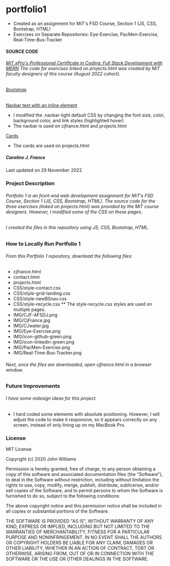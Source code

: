 # portfolio1
* Created as an assignment for MiT's FSD Course, Section 1 (JS, CSS, Bootstrap, HTML)
* Exercises on Separate Repositories: Eye-Exercise, PacMen-Exercise, Real-Time-Bus-Tracker
#### SOURCE CODE
###### [MiT xPro's Professional Certificate in Coding: Full Stack Development with MERN](https://xpro.mit.edu/programs/program-v1:xPRO+PCCx+R1/) The code for exercises linked on projects.html was created by MiT faculty designers of this course (August 2022 cohort).

###### [Bootstrap](https://getbootstrap.com/docs/5.2/getting-started/introduction/)
[Navbar text with an inline element](https://getbootstrap.com/docs/5.2/components/navbar/)
* I modified the .navbar-light default CSS by changing the font size, color, background color, and link styles (highlighted hover)
* The navbar is used on cjfrance.html and projects.html

[Cards](https://getbootstrap.com/docs/5.2/components/card/)
* The cards are used on projects.html

##### Caroline J. France
Last updated on 29 November 2022

### Project Description
###### Portfolio 1 is an front-end web development assignment for MiT's FSD Course, Section 1 (JS, CSS, Bootstrap, HTML). The source code for the three exercises (linked on projects.html) was provided by the MiT course designers. However, I modified some of the CSS on these pages.
###### I created the files in this repository using JS, CSS, Bootstrap, HTML.

### How to Locally Run Portfolio 1
###### From this Portfolio 1 repository, download the following files:
* cjfrance.html
* contact.html
* projects.html
* CSS/style-contact.css
* CSS/style-grid-landing.css
* CSS/style-newBSnav.css
* CSS/style-recycle.css
** The style-recycle.css styles are used on multiple pages.
* IMG/CJF-AFSDJ.png
* IMG/CjFrance.jpg
* IMG/CJwater.jpg
* IMG/Eye-Exercise.png
* IMG/icon-github-green.png
* IMG/icon-linkedin-green.png
* IMG/PacMen-Exercise.png
* IMG/Real-Time-Bus-Tracker.png

###### Next, once the files are downloaded, open cjfrance.html in a browser window.

### Future Improvements
###### I have some redesign ideas for this project.
* I hard coded some elements with absolute positioning. However, I will adjust the code to make it responsive, so it appears correctly on any screen, instead of only lining up on my MacBook Pro.

### License
MIT License

Copyright (c) 2020 John Williams

Permission is hereby granted, free of charge, to any person obtaining a copy
of this software and associated documentation files (the "Software"), to deal
in the Software without restriction, including without limitation the rights
to use, copy, modify, merge, publish, distribute, sublicense, and/or sell
copies of the Software, and to permit persons to whom the Software is
furnished to do so, subject to the following conditions:

The above copyright notice and this permission notice shall be included in all
copies or substantial portions of the Software.

THE SOFTWARE IS PROVIDED "AS IS", WITHOUT WARRANTY OF ANY KIND, EXPRESS OR
IMPLIED, INCLUDING BUT NOT LIMITED TO THE WARRANTIES OF MERCHANTABILITY,
FITNESS FOR A PARTICULAR PURPOSE AND NONINFRINGEMENT. IN NO EVENT SHALL THE
AUTHORS OR COPYRIGHT HOLDERS BE LIABLE FOR ANY CLAIM, DAMAGES OR OTHER
LIABILITY, WHETHER IN AN ACTION OF CONTRACT, TORT OR OTHERWISE, ARISING FROM,
OUT OF OR IN CONNECTION WITH THE SOFTWARE OR THE USE OR OTHER DEALINGS IN THE
SOFTWARE.
